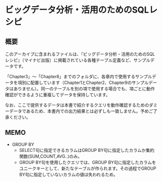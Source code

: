 # ビッグデータ分析・活用のためのSQLレシピ

## 概要

このアーカイブに含まれるファイルは、『ビッグデータ分析・活用のためのSQLレシピ』（マイナビ出版）に掲載されている各種テーブル定義など、サンプルデータです。

「Chapter3」〜「Chapter8」までのフォルダに、各章内で使用するサンプルデータを項別に配置しています（Chapter1とChapter2、Chapter9のサンプルデータはありません）。同一のテーブルを別の項で使用する場合でも、項ごとに動作確認ができるように重複してデータを保持しています。

なお、ここで提供するデータは本書で紹介するクエリを動作確認するためのダミーデータであるため、本書内での出力結果とは必ずしも一致しません。予めご了承ください。

## MEMO

- GROUP BY
  - SELECT句に指定できるカラムはGROUP BY句に指定したカラムか集約関数(SUM,COUNT,AVG..)のみ。
  - GROUP BY句を使用したクエリでは、GROUP BY句に指定したカラムをユニークキーとして、新たなテーブルが作られます。その過程でGROUP BY句に指定していないカラムの値は失われるため。
